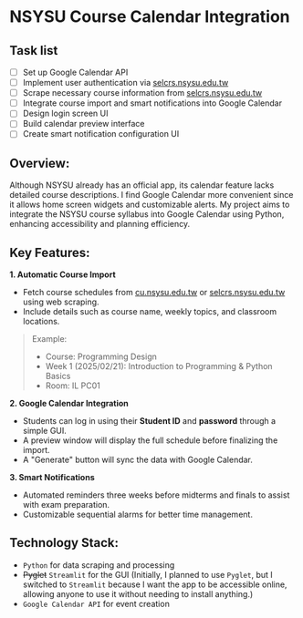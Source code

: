 # NSYSU Course Calendar Integration

## Task list
- [ ] Set up Google Calendar API
- [ ] Implement user authentication via [selcrs.nsysu.edu.tw](https://selcrs.nsysu.edu.tw)
- [ ] Scrape necessary course information from [selcrs.nsysu.edu.tw](https://selcrs.nsysu.edu.tw)
- [ ] Integrate course import and smart notifications into Google Calendar
- [ ] Design login screen UI
- [ ] Build calendar preview interface
- [ ] Create smart notification configuration UI

## Overview:
Although NSYSU already has an official app, its calendar feature lacks detailed course descriptions. I find Google Calendar more convenient since it allows home screen widgets and customizable alerts. My project aims to integrate the NSYSU course syllabus into Google Calendar using Python, enhancing accessibility and planning efficiency.

## Key Features:
**1.	Automatic Course Import**

-	Fetch course schedules from [cu.nsysu.edu.tw](https://cu.nsysu.edu.tw) or [selcrs.nsysu.edu.tw](https://selcrs.nsysu.edu.tw) using web scraping.
-	Include details such as course name, weekly topics, and classroom locations.

> Example:
>	- Course: Programming Design
>	- Week 1 (2025/02/21): Introduction to Programming & Python Basics
>	- Room: IL PC01

**2.	Google Calendar Integration**

-	Students can log in using their **Student ID** and **password** through a simple GUI.
-	A preview window will display the full schedule before finalizing the import.
-	A "Generate" button will sync the data with Google Calendar.

**3.	Smart Notifications**

-	Automated reminders three weeks before midterms and finals to assist with exam preparation.
-	Customizable sequential alarms for better time management.

## Technology Stack:
-	`Python` for data scraping and processing
-	~~Pyglet~~ `Streamlit` for the GUI (Initially, I planned to use `Pyglet`, but I switched to `Streamlit` because I want the app to be accessible online, allowing anyone to use it without needing to install anything.)
-	`Google Calendar API` for event creation
